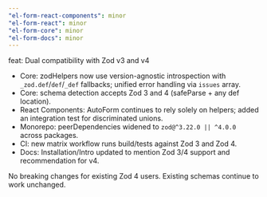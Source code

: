 ```yaml
---
"el-form-react-components": minor
"el-form-react": minor
"el-form-core": minor
"el-form-docs": minor
---
```


feat: Dual compatibility with Zod v3 and v4

- Core: zodHelpers now use version-agnostic introspection with `_zod.def`/`def`/`_def` fallbacks; unified error handling via `issues` array.
- Core: schema detection accepts Zod 3 and 4 (safeParse + any def location).
- React Components: AutoForm continues to rely solely on helpers; added an integration test for discriminated unions.
- Monorepo: peerDependencies widened to `zod@^3.22.0 || ^4.0.0` across packages.
- CI: new matrix workflow runs build/tests against Zod 3 and Zod 4.
- Docs: Installation/Intro updated to mention Zod 3/4 support and recommendation for v4.

No breaking changes for existing Zod 4 users. Existing schemas continue to work unchanged.
